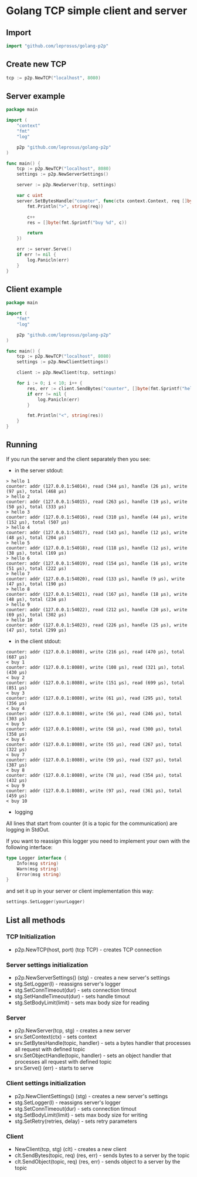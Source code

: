 # Golang TCP simple client and server

## Import

```go
import "github.com/leprosus/golang-p2p"
```

## Create new TCP

```go
tcp := p2p.NewTCP("localhost", 8080)
```

## Server example

```go
package main

import (
	"context"
	"fmt"
	"log"

	p2p "github.com/leprosus/golang-p2p"
)

func main() {
	tcp := p2p.NewTCP("localhost", 8080)
	settings := p2p.NewServerSettings()

	server := p2p.NewServer(tcp, settings)

	var c uint
	server.SetBytesHandle("counter", func(ctx context.Context, req []byte) (res []byte, err error) {
		fmt.Println(">", string(req))

		c++
		res = []byte(fmt.Sprintf("buy %d", c))

		return
	})

	err := server.Serve()
	if err != nil {
		log.Panicln(err)
	}
}
```

## Client example

```go
package main

import (
	"fmt"
	"log"

	p2p "github.com/leprosus/golang-p2p"
)

func main() {
	tcp := p2p.NewTCP("localhost", 8080)
	settings := p2p.NewClientSettings()

	client := p2p.NewClient(tcp, settings)

	for i := 0; i < 10; i++ {
		res, err := client.SendBytes("counter", []byte(fmt.Sprintf("hello %d", i+1)))
		if err != nil {
			log.Panicln(err)
		}

		fmt.Println("<", string(res))
	}
}
```

## Running

If you run the server and the client separately then you see:

* in the server stdout:

```text
> hello 1
counter: addr (127.0.0.1:54014), read (344 µs), handle (26 µs), write (97 µs), total (468 µs)
> hello 2
counter: addr (127.0.0.1:54015), read (263 µs), handle (19 µs), write (50 µs), total (333 µs)
> hello 3
counter: addr (127.0.0.1:54016), read (310 µs), handle (44 µs), write (152 µs), total (507 µs)
> hello 4
counter: addr (127.0.0.1:54017), read (143 µs), handle (12 µs), write (48 µs), total (204 µs)
> hello 5
counter: addr (127.0.0.1:54018), read (118 µs), handle (12 µs), write (38 µs), total (169 µs)
> hello 6
counter: addr (127.0.0.1:54019), read (154 µs), handle (16 µs), write (51 µs), total (222 µs)
> hello 7
counter: addr (127.0.0.1:54020), read (133 µs), handle (9 µs), write (47 µs), total (190 µs)
> hello 8
counter: addr (127.0.0.1:54021), read (167 µs), handle (18 µs), write (48 µs), total (234 µs)
> hello 9
counter: addr (127.0.0.1:54022), read (212 µs), handle (20 µs), write (69 µs), total (302 µs)
> hello 10
counter: addr (127.0.0.1:54023), read (226 µs), handle (25 µs), write (47 µs), total (299 µs)
```

* in the client stdout:

```text
counter: addr (127.0.0.1:8080), write (216 µs), read (470 µs), total (687 µs)
< buy 1
counter: addr (127.0.0.1:8080), write (108 µs), read (321 µs), total (430 µs)
< buy 2
counter: addr (127.0.0.1:8080), write (151 µs), read (699 µs), total (851 µs)
< buy 3
counter: addr (127.0.0.1:8080), write (61 µs), read (295 µs), total (356 µs)
< buy 4
counter: addr (127.0.0.1:8080), write (56 µs), read (246 µs), total (303 µs)
< buy 5
counter: addr (127.0.0.1:8080), write (58 µs), read (300 µs), total (358 µs)
< buy 6
counter: addr (127.0.0.1:8080), write (55 µs), read (267 µs), total (322 µs)
< buy 7
counter: addr (127.0.0.1:8080), write (59 µs), read (327 µs), total (387 µs)
< buy 8
counter: addr (127.0.0.1:8080), write (78 µs), read (354 µs), total (432 µs)
< buy 9
counter: addr (127.0.0.1:8080), write (97 µs), read (361 µs), total (459 µs)
< buy 10
```

* logging

All lines that start from counter (it is a topic for the communication) are logging in StdOut.

If you want to reassign this logger you need to implement your own with the following interface:

```go
type Logger interface {
	Info(msg string)
	Warn(msg string)
	Error(msg string)
}
```

and set it up in your server or client implementation this way:

```go
settings.SetLogger(yourLogger)
```

## List all methods

### TCP Initialization

* p2p.NewTCP(host, port) (tcp TCP) - creates TCP connection

### Server settings initialization
* p2p.NewServerSettings() (stg) - creates a new server's settings
* stg.SetLogger(l) - reassigns server's logger
* stg.SetConnTimeout(dur) - sets connection timout
* stg.SetHandleTimeout(dur) - sets handle timout
* stg.SetBodyLimit(limit) - sets max body size for reading 

### Server
* p2p.NewServer(tcp, stg) - creates a new server
* srv.SetContext(ctx) - sets context
* srv.SetBytesHandle(topic, handler) - sets a bytes handler that processes all request with defined topic
* srv.SetObjectHandle(topic, handler) - sets an object handler that processes all request with defined topic
* srv.Serve() (err) - starts to serve

### Client settings initialization
* p2p.NewClientSettings() (stg) - creates a new server's settings
* stg.SetLogger(l) - reassigns server's logger
* stg.SetConnTimeout(dur) - sets connection timout
* stg.SetBodyLimit(limit) - sets max body size for writing
* stg.SetRetry(retries, delay) - sets retry parameters

### Client
* NewClient(tcp, stg) (clt) - creates a new client
* clt.SendBytes(topic, req) (res, err) - sends bytes to a server by the topic
* clt.SendObject(topic, req) (res, err) - sends object to a server by the topic
